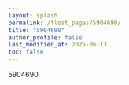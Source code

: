 ```yaml
---
layout: splash
permalink: /float_pages/5904690/
title: "5904690"
author_profile: false
last_modified_at: 2025-06-13
toc: false
---
```

 
5904690
